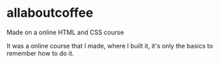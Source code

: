 # allaboutcoffee
Made on a online HTML and CSS course

It was a online course that I made, where I built it, it's only the basics to remember how to do it.
